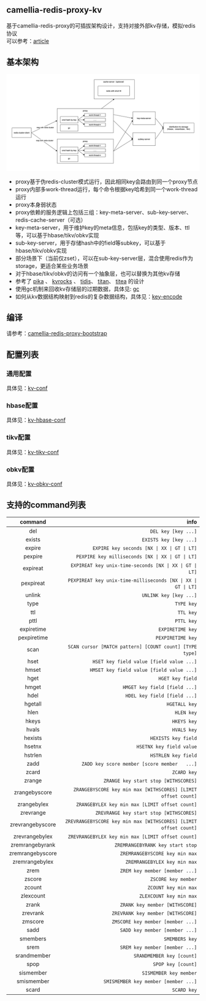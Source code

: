 
## camellia-redis-proxy-kv

基于camellia-redis-proxy的可插拔架构设计，支持对接外部kv存储，模拟redis协议    
可以参考：[article](article.md)  

## 基本架构

![img.png](img.png)

* proxy基于伪redis-cluster模式运行，因此相同key会路由到同一个proxy节点
* proxy内部多work-thread运行，每个命令根据key哈希到同一个work-thread运行
* proxy本身弱状态
* proxy依赖的服务逻辑上包括三组：key-meta-server、sub-key-server、redis-cache-server（可选）
* key-meta-server，用于维护key的meta信息，包括key的类型、版本、ttl等，可以基于hbase/tikv/obkv实现
* sub-key-server，用于存储hash中的field等subkey，可以基于hbase/tikv/obkv实现
* 部分场景下（当前仅zset），可以在sub-key-server层，混合使用redis作为storage，更适合某些业务场景
* 对于hbase/tikv/obkv的访问有一个抽象层，也可以替换为其他kv存储
* 参考了 [pika](https://github.com/OpenAtomFoundation/pika) 、 [kvrocks](https://github.com/apache/kvrocks) 、 [tidis](https://github.com/yongman/tidis)、 [titan](https://github.com/distributedio/titan)、 [titea](https://github.com/distributedio/titan) 的设计
* 使用gc机制来回收kv存储层的过期数据，具体见: [gc](gc.md)
* 如何从kv数据结构映射到redis的复杂数据结构，具体见：[key-encode](key-encode.md)

## 编译

请参考：[camellia-redis-proxy-bootstrap](../other/camellia-redis-proxy-bootstrap.md)

## 配置列表

### 通用配置
具体见：[kv-conf](kv-conf.md)

### hbase配置
具体见：[kv-hbase-conf](kv-hbase-conf.md)

### tikv配置
具体见：[kv-tikv-conf](kv-tikv-conf.md)

### obkv配置
具体见：[kv-obkv-conf](kv-obkv-conf.md)

## 支持的command列表

|     command      |                                                             info |
|:----------------:|-----------------------------------------------------------------:|
|       del        |                                              `DEL key [key ...]` |
|      exists      |                                           `EXISTS key [key ...]` | 
|      expire      |                      `EXPIRE key seconds [NX \| XX \| GT \| LT]` |
|     pexpire      |                `PEXPIRE key milliseconds [NX \| XX \| GT \| LT]` |
|     expireat     |          `EXPIREAT key unix-time-seconds [NX \| XX \| GT \| LT]` |
|    pexpireat     |    `PEXPIREAT key unix-time-milliseconds [NX \| XX \| GT \| LT]` |
|      unlink      |                                           `UNLINK key [key ...]` |
|       type       |                                                       `TYPE key` |
|       ttl        |                                                        `TTL key` |
|       pttl       |                                                       `PTTL key` |
|    expiretime    |                                                 `EXPIRETIME key` |
|   pexpiretime    |                                                `PEXPIRETIME key` |
|       scan       |          `SCAN cursor [MATCH pattern] [COUNT count] [TYPE type]` |
|       hset       |                         `HSET key field value [field value ...]` |
|      hmset       |                        `HMSET key field value [field value ...]` |
|       hget       |                                                 `HGET key field` |
|      hmget       |                                    `HMGET key field [field ...]` |
|       hdel       |                                     `HDEL key field [field ...]` |
|     hgetall      |                                                    `HGETALL key` |
|       hlen       |                                                       `HLEN key` |
|      hkeys       |                                                      `HKEYS key` |
|      hvals       |                                                      `HVALS key` |
|     hexists      |                                              `HEXISTS key field` |
|      hsetnx      |                                         `HSETNX key field value` |
|     hstrlen      |                                              `HSTRLEN key field` |
|       zadd       |                     `ZADD key score member [score member   ...]` |
|      zcard       |                                                      `ZCARD key` |
|      zrange      |                             `ZRANGE key start stop [WITHSCORES]` |
|  zrangebyscore   |    `ZRANGEBYSCORE key min max [WITHSCORES] [LIMIT offset count]` |
|   zrangebylex    |                   `ZRANGEBYLEX key min max [LIMIT offset count]` |
|    zrevrange     |                          `ZREVRANGE key start stop [WITHSCORES]` |
| zrevrangebyscore | `ZREVRANGEBYSCORE key min max [WITHSCORES] [LIMIT offset count]` |
|  zrevrangebylex  |                `ZREVRANGEBYLEX key min max [LIMIT offset count]` |
| zremrangebyrank  |                                 `ZREMRANGEBYRANK key start stop` |
| zremrangebyscore |                                   `ZREMRANGEBYSCORE key min max` |
|  zremrangebylex  |                                     `ZREMRANGEBYLEX key min max` |
|       zrem       |                                   `ZREM key member [member ...]` |
|      zscore      |                                              `ZSCORE key member` |
|      zcount      |                                             `ZCOUNT key min max` |
|    zlexcount     |                                          `ZLEXCOUNT key min max` |
|      zrank       |                                   `ZRANK key member [WITHSCORE]` |
|     zrevrank     |                                `ZREVRANK key member [WITHSCORE]` |
|     zmscore      |                                `ZMSCORE key member [member ...]` |
|       sadd       |                                   `SADD key member [member ...]` |
|     smembers     |                                                   `SMEMBERS key` |
|       srem       |                                   `SREM key member [member ...]` |
|   srandmember    |                                        `SRANDMEMBER key [count]` |
|       spop       |                                               `SPOP key [count]` |
|    sismember     |                                           `SISMEMBER key member` |
|    smismember    |                             `SMISMEMBER key member [member ...]` |
|      scard       |                                                      `SCARD key` |